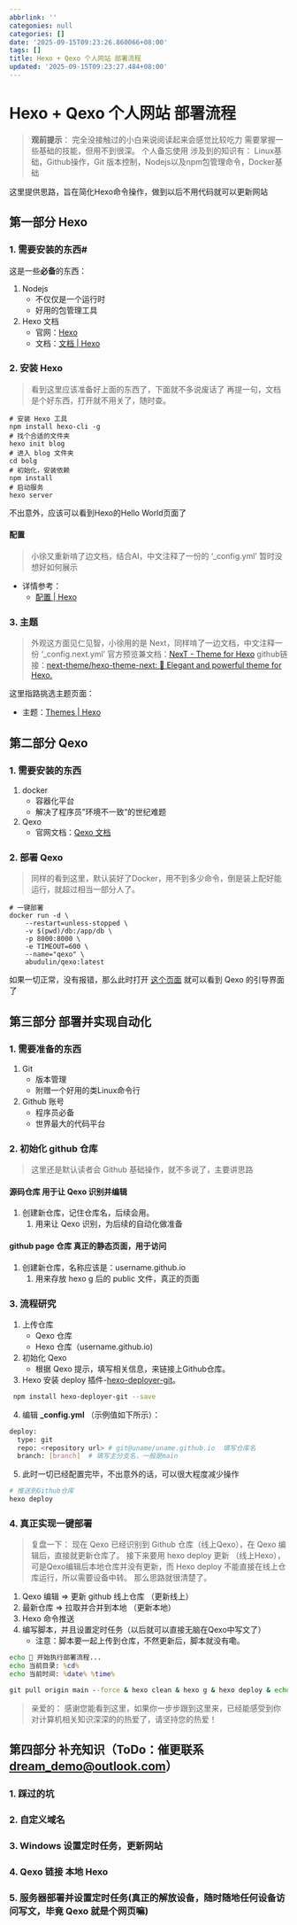 ```yaml
---
abbrlink: ''
categonies: null
categories: []
date: '2025-09-15T09:23:26.860066+08:00'
tags: []
title: Hexo + Qexo 个人网站 部署流程
updated: '2025-09-15T09:23:27.484+08:00'
---
```

# Hexo + Qexo 个人网站 部署流程

> **观前提示**：
> 完全没接触过的小白来说阅读起来会感觉比较吃力
> 需要掌握一些基础的技能，但用不到很深。
> 个人备忘使用
> 涉及到的知识有：
> Linux基础，Github操作，Git 版本控制，Nodejs以及npm包管理命令，Docker基础

这里提供思路，旨在简化Hexo命令操作，做到以后不用代码就可以更新网站

<!--more-->

## 第一部分 Hexo

### 1. 需要安装的东西#

这是一些**必备**的东西：

1. Nodejs
   - 不仅仅是一个运行时
   - 好用的包管理工具
2. Hexo 文档
   - 官网：[Hexo](https://hexo.io/zh-cn/)
   - 文档：[文档 | Hexo](https://hexo.io/zh-cn/docs/)

### 2. 安装 Hexo

> 看到这里应该准备好上面的东西了，下面就不多说废话了
> 再提一句，文档是个好东西，打开就不用关了，随时查。

```shell
# 安装 Hexo 工具
npm install hexo-cli -g
# 找个合适的文件夹
hexo init blog
# 进入 blog 文件夹
cd bolg
# 初始化，安装依赖
npm install
# 启动服务
hexo server
```

不出意外，应该可以看到Hexo的Hello World页面了

#### 配置

> 小徐又重新啃了边文档，结合AI，中文注释了一份的 ‘\_config.yml’
> 暂时没想好如何展示

- 详情参考：
  - [配置 | Hexo](https://hexo.io/zh-cn/docs/configuration)

### 3. 主题

> 外观这方面见仁见智，小徐用的是 Next，同样啃了一边文档，中文注释一份 ‘\_config.next.yml’
> 官方预览兼文档：[NexT - Theme for Hexo](https://theme-next.js.org/)
> github链接：[next-theme/hexo-theme-next: 🎉 Elegant and powerful theme for Hexo.](https://github.com/next-theme/hexo-theme-next)

这里指路挑选主题页面：

- 主题：[Themes | Hexo](https://hexo.io/themes/)

## 第二部分 Qexo

### 1. 需要安装的东西

1. docker
   - 容器化平台
   - 解决了程序员”环境不一致“的世纪难题
2. Qexo
   - 官网文档：[Qexo 文档](https://oplog.cn/qexo/start.html)

### 2. 部署 Qexo

> 同样的看到这里，默认装好了Docker，用不到多少命令，倒是装上配好能运行，就超过相当一部分人了。

```shell
# 一键部署
docker run -d \
    --restart=unless-stopped \
    -v $(pwd)/db:/app/db \
    -p 8000:8000 \
    -e TIMEOUT=600 \
    --name="qexo" \
    abudulin/qexo:latest
```

如果一切正常，没有报错，那么此时打开 [这个页面](http://localhost:8000) 就可以看到 Qexo 的引导界面了

## 第三部分 部署并实现自动化

### 1. 需要准备的东西

1. Git
   - 版本管理
   - 附赠一个好用的类Linux命令行
2. Github 账号
   - 程序员必备
   - 世界最大的代码平台

### 2. 初始化 github 仓库

> 这里还是默认读者会 Github 基础操作，就不多说了，主要讲思路

#### 源码仓库 用于让 Qexo 识别并编辑

1. 创建新仓库，记住仓库名，后续会用。
   1. 用来让 Qexo 识别，为后续的自动化做准备

#### github page 仓库 真正的静态页面，用于访问

1. 创建新仓库，名称应该是：username.github.io
   1. 用来存放 hexo g 后的 public 文件，真正的页面

### 3. 流程研究

1. 上传仓库
   - Qexo 仓库
   - Hexo 仓库（username.github.io)
2. 初始化 Qexo
   - 根据 Qexo 提示，填写相关信息，来链接上Github仓库。
3. Hexo 安装 deploy 插件-[hexo-deployer-git](https://github.com/hexojs/hexo-deployer-git)。

```bash
 npm install hexo-deployer-git --save
```

4. 编辑 **_config.yml** （示例值如下所示）：

```bash
deploy:  
  type: git  
  repo: <repository url> # git@uname/uname.github.io  填写仓库名
  branch: [branch]  # 填写主分支名，一般是main
```

5. 此时一切已经配置完毕，不出意外的话，可以很大程度减少操作

```bash
# 推送到Github仓库
hexo deploy
```

### 4. 真正实现一键部署

> 复盘一下：
> 现在 Qexo 已经识别到 Github 仓库（线上Qexo），在 Qexo 编辑后，直接就更新仓库了。
> 接下来要用 hexo deploy 更新 （线上Hexo），可是Qexo编辑后本地仓库并没有更新，而 Hexo deploy 不能直接在线上仓库运行，所以需要设备中转。
> 那么思路就很清楚了。

1. Qexo 编辑 => 更新 github 线上仓库 （更新线上）
2. 最新仓库 => 拉取并合并到本地 （更新本地）
3. Hexo 命令推送
4. 编写脚本，并且设置定时任务（以后就可以直接无脑在Qexo中写文了）
   - 注意：脚本要一起上传到仓库，不然更新后，脚本就没有嘞。

```bat
echo 🚀 开始执行部署流程...
echo 当前目录: %cd%
echo 当前时间: %date% %time%

git pull origin main --force & hexo clean & hexo g & hexo deploy & echo Deploy Success! & pause
```

> 亲爱的：
> 感谢您能看到这里，如果你一步步跟到这里来，已经能感受到你对计算机相关知识深深的的热爱了，请坚持您的热爱！

## 第四部分 补充知识（ToDo：催更联系 dream_demo@outlook.com）

### 1. 踩过的坑

### 2. 自定义域名

### 3. Windows 设置定时任务，更新网站

### 4. Qexo 链接 本地 Hexo

### 5. 服务器部署并设置定时任务(真正的解放设备，随时随地任何设备访问写文，毕竟 Qexo 就是个网页嘛)

